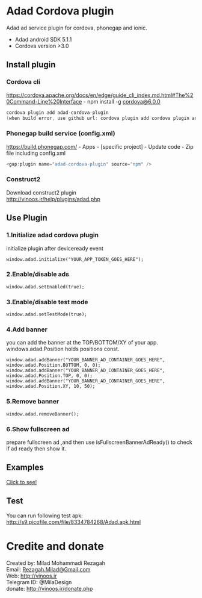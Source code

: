 ﻿Adad Cordova plugin
====================
Adad ad service plugin for cordova, phonegap and ionic.<br/>

- Adad android SDK 5.1.1<br/>
- Cordova version >3.0<br/>

## Install plugin ##

### Cordova cli ###
https://cordova.apache.org/docs/en/edge/guide_cli_index.md.html#The%20Command-Line%20Interface - npm install -g cordova@6.0.0
```c
cordova plugin add adad-cordova-plugin
(when build error, use github url: cordova plugin add cordova plugin add https://github.com/miladesign/adad-cordova-plugin)
```

### Phonegap build service (config.xml) ###
https://build.phonegap.com/ - Apps - [specific project] - Update code - Zip file including config.xml
```c
<gap:plugin name="adad-cordova-plugin" source="npm" />
```

### Construct2 ###
Download construct2 plugin<br>
http://vinoos.ir/help/plugins/adad.php


## Use Plugin ##

### 1.Initialize adad cordova plugin
initialize plugin after deviceready event <br />

    window.adad.initialize("YOUR‌_APP_TOKEN_GOES_HERE");
	
### 2.Enable/disable ads

    window.adad.setEnabled(true);
	
### 3.Enable/disable test mode

    window.adad.setTestMode(true);
    
### 4.Add banner 

you can add the banner at the TOP/BOTTOM/XY of your app.
windows.adad.Position holds  positions const.

    window.adad.addBanner("YOUR‌_BANNER_AD_CONTAINER_GOES_HERE", window.adad.Position.BOTTOM, 0, 0);
    window.adad.addBanner("YOUR‌_BANNER_AD_CONTAINER_GOES_HERE", window.adad.Position.TOP, 0, 0);
    window.adad.addBanner("YOUR‌_BANNER_AD_CONTAINER_GOES_HERE", window.adad.Position.XY, 10, 50);

### 5.Remove banner 

    window.adad.removeBanner();

###  6.Show fullscreen ad 
prepare fullscreen ad ,and then use isFullscreenBannerAdReady() to check if ad ready then show it.

## Examples ##
<a href="https://github.com/vinoosir/adad-cordova-plugin/blob/master/example/index.html">Click to see!</a><br>

## Test ##
You can run following test apk:<br>
http://s9.picofile.com/file/8334784268/Adad.apk.html


# Credite and donate #
Created by: Milad Mohammadi Rezagah<br>
Email: Rezagah.Milad@Gmail.com<br>
Web: http://vinoos.ir<br>
Telegram ID: @MilaDesign<br>
donate: http://vinoos.ir/donate.php
